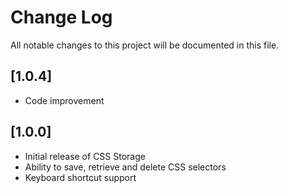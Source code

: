 # Change Log

All notable changes to this project will be documented in this file.

## [1.0.4]

- Code improvement

## [1.0.0]

- Initial release of CSS Storage
- Ability to save, retrieve and delete CSS selectors
- Keyboard shortcut support
